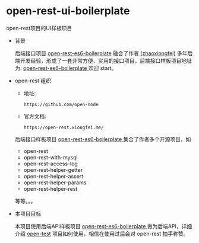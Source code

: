 # open-rest-ui-boilerplate

open-rest项目的UI样板项目

- 背景

  后端接口项目 [open-rest-es6-boilerplate](https://github.com/Witee/open-rest-es6-boilerplate) 融合了作者 [(zhaoxiongfei)](https://github.com/zhaoxiongfei) 多年后端开发经验，形成了一套非常方便、实用的接口项目，后端接口样板项目地址为: [open-rest-es6-boilerplate ](https://github.com/open-node/open-rest-es6-boilerplate)  欢迎 start。

- open-rest 组织

  - 地址:

    `https://github.com/open-node`

  - 官方文档:

    `https://open-rest.xiongfei.me/`

  后端接口样板项目 [open-rest-es6-boilerplate ](https://github.com/open-node/open-rest-es6-boilerplate) 集合了作者多个开源项目，如

    - open-rest
    - open-rest-with-mysql
    - open-rest-access-log
    - open-rest-helper-getter
    - open-rest-helper-assert
    - open-rest-helper-params
    - open-rest-helper-rest

    等等。。。


- 本项目目标

  本项目使用后端API样板项目 [open-rest-es6-boilerplate ](https://github.com/open-node/open-rest-es6-boilerplate) 做为后端API，详细介绍 [open-test](https://github.com/open-node) 项目如何使用，相信在使用过后会对 open-rest 拍手称赞。
